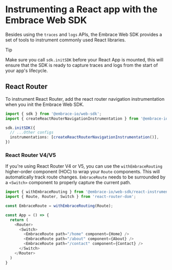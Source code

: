# Instrumenting a React app with the Embrace Web SDK

Besides using the `traces` and `logs` APIs, the Embrace Web SDK provides a set of tools to instrument commonly used React libraries. 

> [!TIP]
> Make sure you call `sdk.initSDK` before your React App is mounted, this will ensure that the SDK is ready to capture traces and logs from the start of your app's lifecycle.

## React Router

To instrument React Router, add the react router navigation instrumentation when you init the Embrace Web SDK.

```typescript
import { sdk } from '@embrace-io/web-sdk';
import { createReactRouterNavigationInstrumentation } from '@embrace-io/web-sdk/react-instrumentation';

sdk.initSDK({
  // ...Other configs
  instrumentations: [createReactRouterNavigationInstrumentation()],
})
```

### React Router V4/V5

If you're using React Router V4 or V5, you can use the `withEmbraceRouting` higher-order component (HOC) to wrap your `Route` components. This will automatically track route changes. `EmbraceRoute` needs to be surrounded by a `<Switch>` component to properly capture the current path.

```typescript jsx
import { withEmbraceRouting } from '@embrace-io/web-sdk/react-instrumentation';
import { Route, Router, Switch } from 'react-router-dom';

const EmbraceRoute = withEmbraceRouting(Route);

const App = () => {
  return (
    <Router>
      <Switch>
        <EmbraceRoute path="/home" component={Home} />
        <EmbraceRoute path="/about" component={About} />
        <EmbraceRoute path="/contact" component={Contact} />
      </Switch>
    </Router>
  )
}
```